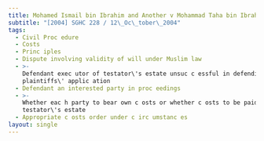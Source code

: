 ```yaml
---
title: Mohamed Ismail bin Ibrahim and Another v Mohammad Taha bin Ibrahim (No 2)
subtitle: "[2004] SGHC 228 / 12\_Oc\_tober\_2004"
tags:
  - Civil Proc edure
  - Costs
  - Princ iples
  - Dispute involving validity of will under Muslim law
  - >-
    Defendant exec utor of testator\'s estate unsuc c essful in defending
    plaintiffs\' applic ation
  - Defendant an interested party in proc eedings
  - >-
    Whether eac h party to bear own c osts or whether c osts to be paid out of
    testator\'s estate
  - Appropriate c osts order under c irc umstanc es
layout: single
---
```


